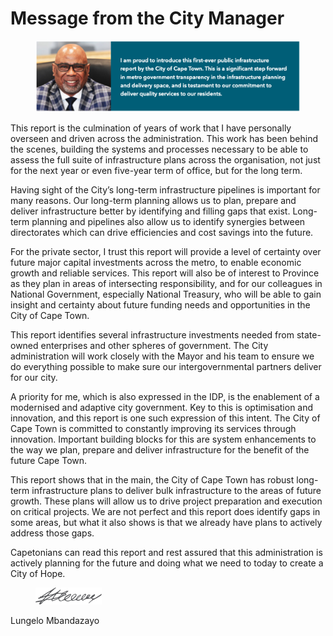 # Message from the City Manager

<figure><img src="../.gitbook/assets/image (80).png" alt=""><figcaption></figcaption></figure>

This report is the culmination of years of work that I have personally overseen and driven across the administration. This work has been behind the scenes, building the systems and processes necessary to be able to assess the full suite of infrastructure plans across the organisation, not just for the next year or even five-year term of office, but for the long term.

Having sight of the City’s long-term infrastructure pipelines is important for many reasons. Our long-term planning allows us to plan, prepare and deliver infrastructure better by identifying and filling gaps that exist. Long-term planning and pipelines also allow us to identify synergies between directorates which can drive efficiencies and cost savings into the future.

For the private sector, I trust this report will provide a level of certainty over future major capital investments across the metro, to enable economic growth and reliable services. This report will also be of interest to Province as they plan in areas of intersecting responsibility, and for our colleagues in National Government, especially National Treasury, who will be able to gain insight and certainty about future funding needs and opportunities in the City of Cape Town.

This report identifies several infrastructure investments needed from state-owned enterprises and other spheres of government. The City administration will work closely with the Mayor and his team to ensure we do everything possible to make sure our intergovernmental partners deliver for our city.

A priority for me, which is also expressed in the IDP, is the enablement of a modernised and adaptive city government. Key to this is optimisation and innovation, and this report is one such expression of this intent. The City of Cape Town is committed to constantly improving its services through innovation. Important building blocks for this are system enhancements to the way we plan, prepare and deliver infrastructure for the benefit of the future Cape Town.

This report shows that in the main, the City of Cape Town has robust long-term infrastructure plans to deliver bulk infrastructure to the areas of future growth. These plans will allow us to drive project preparation and execution on critical projects. We are not perfect and this report does identify gaps in some areas, but what it also shows is that we already have plans to actively address those gaps.

Capetonians can read this report and rest assured that this administration is actively planning for the future and doing what we need to today to create a City of Hope.

<figure><img src="../.gitbook/assets/image (12).png" alt=""><figcaption></figcaption></figure>

Lungelo Mbandazayo
